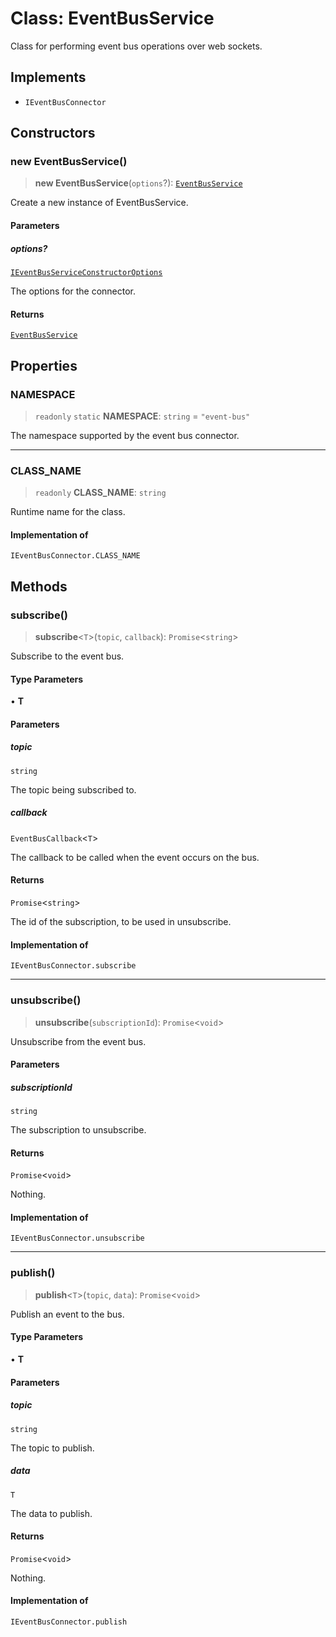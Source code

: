 # Class: EventBusService

Class for performing event bus operations over web sockets.

## Implements

- `IEventBusConnector`

## Constructors

### new EventBusService()

> **new EventBusService**(`options`?): [`EventBusService`](EventBusService.md)

Create a new instance of EventBusService.

#### Parameters

##### options?

[`IEventBusServiceConstructorOptions`](../interfaces/IEventBusServiceConstructorOptions.md)

The options for the connector.

#### Returns

[`EventBusService`](EventBusService.md)

## Properties

### NAMESPACE

> `readonly` `static` **NAMESPACE**: `string` = `"event-bus"`

The namespace supported by the event bus connector.

***

### CLASS\_NAME

> `readonly` **CLASS\_NAME**: `string`

Runtime name for the class.

#### Implementation of

`IEventBusConnector.CLASS_NAME`

## Methods

### subscribe()

> **subscribe**\<`T`\>(`topic`, `callback`): `Promise`\<`string`\>

Subscribe to the event bus.

#### Type Parameters

• **T**

#### Parameters

##### topic

`string`

The topic being subscribed to.

##### callback

`EventBusCallback`\<`T`\>

The callback to be called when the event occurs on the bus.

#### Returns

`Promise`\<`string`\>

The id of the subscription, to be used in unsubscribe.

#### Implementation of

`IEventBusConnector.subscribe`

***

### unsubscribe()

> **unsubscribe**(`subscriptionId`): `Promise`\<`void`\>

Unsubscribe from the event bus.

#### Parameters

##### subscriptionId

`string`

The subscription to unsubscribe.

#### Returns

`Promise`\<`void`\>

Nothing.

#### Implementation of

`IEventBusConnector.unsubscribe`

***

### publish()

> **publish**\<`T`\>(`topic`, `data`): `Promise`\<`void`\>

Publish an event to the bus.

#### Type Parameters

• **T**

#### Parameters

##### topic

`string`

The topic to publish.

##### data

`T`

The data to publish.

#### Returns

`Promise`\<`void`\>

Nothing.

#### Implementation of

`IEventBusConnector.publish`
